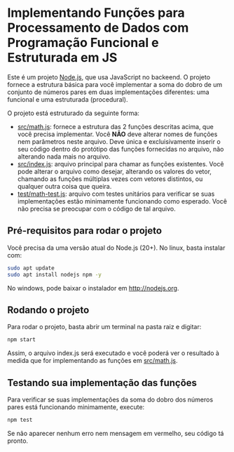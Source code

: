# Implementando Funções para Processamento de Dados com Programação Funcional e Estruturada em JS

Este é um projeto [Node.js](http://nodejs.org), que usa JavaScript no backeend. 
O projeto fornece a estrutura básica para você implementar a soma do dobro de um conjunto de números pares
em duas implementações diferentes: uma funcional e uma estruturada (procedural).

O projeto está estruturado da seguinte forma:

- [src/math.js](src/math.js): fornece a estrutura das 2 funções descritas acima, que você precisa implementar.
  Você **NÃO** deve alterar nomes de funções nem parâmetros neste arquivo.
  Deve única e excluisivamente inserir o seu código dentro do protótipo das funções fornecidas no arquivo,
  não alterando nada mais no arquivo.
- [src/index.js](src/index.js): arquivo principal para chamar as funções existentes.
  Você pode alterar o arquivo como desejar, alterando os valores do vetor, chamando
  as funções múltiplas vezes com vetores distintos, ou qualquer outra coisa que queira.
- [test/math-test.js](test/math-test.js): arquivo com testes unitários para verificar se suas implementações estão minimamente funcionando como esperado. Você não precisa se preocupar com o código de tal arquivo.

## Pré-requisitos para rodar o projeto

Você precisa da uma versão atual do Node.js (20+).
No linux, basta instalar com:

```bash
sudo apt update
sudo apt install nodejs npm -y
```

No windows, pode baixar o instalador em http://nodejs.org.

## Rodando o projeto

Para rodar o projeto, basta abrir um terminal na pasta raiz e digitar:

```bash
npm start
```

Assim, o arquivo index.js será executado e você poderá ver o resultado à medida que for implementando as funções em [src/math.js](src/math.js).

## Testando sua implementação das funções

Para verificar se suas implementações da soma do dobro dos números pares está funcionando minimamente, execute:

```bash
npm test
```

Se não aparecer nenhum erro nem mensagem em vermelho, seu código tá pronto.

